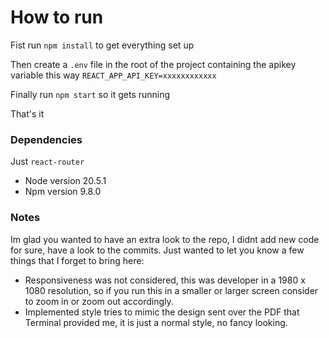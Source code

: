 # How to run

Fist run `npm install` to get everything set up

Then create a `.env` file in the root of the project containing the apikey variable this way `REACT_APP_API_KEY=xxxxxxxxxxxx`

Finally run `npm start` so it gets running

That's it

### Dependencies

Just `react-router`

* Node version 20.5.1
* Npm version 9.8.0

### Notes

Im glad you wanted to have an extra look to the repo, I didnt add new code for sure, have a look to the commits.
Just wanted to let you know a few things that I forget to bring here:

* Responsiveness was not considered, this was developer in a 1980 x 1080 resolution, so if you run this in a smaller or larger screen consider to zoom in or zoom out accordingly.
* Implemented style tries to mimic the design sent over the PDF that Terminal provided me, it is just a normal style, no fancy looking.
